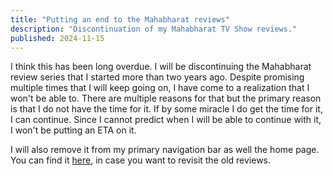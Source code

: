 ```yaml
---
title: "Putting an end to the Mahabharat reviews" 
description: "Discontinuation of my Mahabharat TV Show reviews." 
published: 2024-11-15 
---
```

I think this has been long overdue. I will be discontinuing the Mahabharat review series that I started more than two
years ago. Despite promising multiple times that I will keep going on, I have come to a realization that I won't be able
to. There are multiple reasons for that but the primary reason is that I do not have the time for it. If by some miracle
I do get the time for it, I can continue. Since I cannot predict when I will be able to continue with it, I won't be
putting an ETA on it.

I will also remove it from my primary navigation bar as well the home page. You can find it [here](/mahabharat), in case you want to
revisit the old reviews.